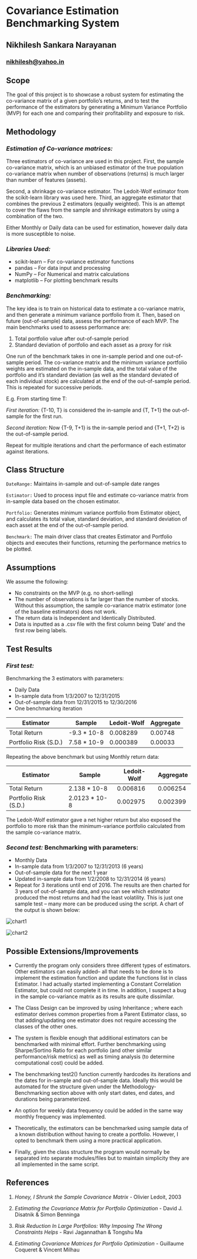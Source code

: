 # Covariance Estimation Benchmarking System
## Nikhilesh Sankara Narayanan
### nikhilesh@yahoo.in

## Scope

The goal of this project is to showcase a robust system for estimating the co-variance matrix of a given portfolio’s returns, and to test the performance of the estimators by generating a Minimum Variance Portfolio (MVP) for each one and comparing their profitability and exposure to risk.

## Methodology

### *Estimation of Co-variance matrices:*

Three estimators of co-variance are used in this project. 
First, the sample co-variance matrix, which is an unbiased estimator of the true population co-variance matrix when number of observations (returns) is much larger than number of features (assets).

Second, a shrinkage co-variance estimator. The Ledoit-Wolf estimator from the scikit-learn library was used here.
Third, an aggregate estimator that combines the previous 2 estimators (equally weighted). This is an attempt to cover the flaws from the sample and shrinkage estimators by using a combination of the two.

Either Monthly or Daily data can be used for estimation, however daily data is more susceptible to noise.



### *Libraries Used:* 

* scikit-learn – For co-variance estimator functions 
* pandas – For data input and processing 
* NumPy – For Numerical and matrix calculations
* matplotlib – For plotting benchmark results

### *Benchmarking:*

The key idea is to train on historical data to estimate a co-variance matrix, and then generate a minimum variance portfolio from it. Then, based on future (out-of-sample) data, assess the performance of each MVP. The main benchmarks used to assess performance are:
1. Total portfolio value after out-of-sample period
1. Standard deviation of portfolio and each asset as a proxy for risk

One run of the benchmark takes in one in-sample period and one out-of-sample period. The co-variance matrix and the minimum variance portfolio weights are estimated on the in-sample data, and the total value of the portfolio and it’s standard deviation (as well as the standard deviated of each individual stock) are calculated at the end of the out-of-sample period.
This is repeated for successive periods. 

E.g. From starting time T:

*First iteration:* {T-10, T} is considered the in-sample and {T, T+1} the out-of-sample for the first run.

*Second iteration:* Now {T-9, T+1} is the in-sample period and {T+1, T+2} is the out-of-sample period.

Repeat for multiple iterations and chart the performance of each estimator against iterations.


## Class Structure

`DateRange:` Maintains in-sample and out-of-sample date ranges

`Estimator:` Used to process input file and estimate co-variance matrix from in-sample data based on the chosen estimator.

`Portfolio:` Generates minimum variance portfolio from Estimator object, and calculates its total value, standard deviation, and standard deviation of each asset at the end of the out-of-sample period.

`Benchmark:` The main driver class that creates Estimator and Portfolio objects and executes their functions, returning the performance metrics to be plotted.

## Assumptions

We assume the following:
* No constraints on the MVP (e.g. no short-selling)
* The number of observations is far larger than the number of stocks. Without this assumption, the sample co-variance matrix estimator (one of the baseline estimators) does not work.
* The return data is Independent and Identically Distributed.
* Data is inputted as a .csv file with the first column being ‘Date’ and the first row being labels. 





## Test Results

### *First test:*
Benchmarking the 3 estimators with parameters: 
* Daily Data
* In-sample data from 1/3/2007 to 12/31/2015
* Out-of-sample data from 12/31/2015 to 12/30/2016
* One benchmarking iteration


Estimator|Sample|Ledoit-Wolf|Aggregate
---------|------|-----------|----------
Total Return|-9.3 * 10-8|0.008289|0.00748
Portfolio Risk (S.D.)|7.58 * 10-9|0.000389|0.00033

Repeating the above benchmark but using Monthly return data:

Estimator|Sample|Ledoit-Wolf|Aggregate
---------|------|-----------|----------
Total Return|2.138 * 10-8|0.006816|0.006254
Portfolio Risk (S.D.)|2.0123 * 10-8|0.002975|0.002399

The Ledoit-Wolf estimator gave a net higher return but also exposed the portfolio to more risk than the minimum-variance portfolio calculated from the sample co-variance matrix.

### *Second test:* Benchmarking with parameters:
* Monthly Data
* In-sample data from 1/3/2007 to 12/31/2013 (6 years)
* Out-of-sample data for the next 1 year
* Updated in-sample data from 1/2/2008 to 12/31/2014 (6 years)
* Repeat for 3 iterations until end of 2016.
The results are then charted for 3 years of out-of-sample data, and you can see which estimator produced the most returns and had the least volatility. This is just one sample test – many more can be produced using the script. A chart of the output is shown below:
  
![chart1](test2portfolioRisk.png)

![chart2](test2totalReturns.png)


## Possible Extensions/Improvements

* Currently  the program only considers three different types of estimators. Other estimators can easily added– all that needs to be done is to implement the estimation function and update the functions list in class Estimator. I had actually started implementing a Constant Correlation Estimator, but could not complete it in time. In addition, I suspect a bug in the sample co-variance matrix as its results are quite dissimilar.

* The Class Design can be improved by using Inheritance ; where each estimator derives common properties from a Parent Estimator class, so that adding/updating one estimator does not require accessing the classes of the other ones.

* The system is flexible enough that additional estimators can be benchmarked with minimal effort. Further benchmarking using Sharpe/Sortino Ratio for each portfolio (and other similar performance/risk metrics) as well as timing analysis (to determine computational cost) could be added.

* The benchmarking test2() function currently hardcodes its iterations and the dates for in-sample and out-of-sample data. Ideally this would be automated for the structure given under the Methodology-Benchmarking section above with only start dates, end dates, and durations being parameterized.

* An option for weekly data frequency could be added in the same way monthly frequency was implemented.

* Theoretically, the estimators can be benchmarked using sample data of a known distribution without having to create a portfolio. However, I opted to benchmark them using a more practical application.

* Finally, given the class structure the program would normally be separated into separate modules/files but to maintain simplicity they are all implemented in the same script.

## References

1. *Honey, I Shrunk the Sample Covariance Matrix* - Olivier Ledoit, 2003

1. *Estimating the Covariance Matrix for Portfolio Optimization* - David J. Disatnik & Simon Benninga

1. *Risk Reduction In Large Portfolios: Why Imposing The Wrong Constraints Helps* - Ravi Jagannathan & Tongshu Ma

1. *Estimating Covariance Matrices for Portfolio Optimization* - Guillaume Coqueret & Vincent Milhau

